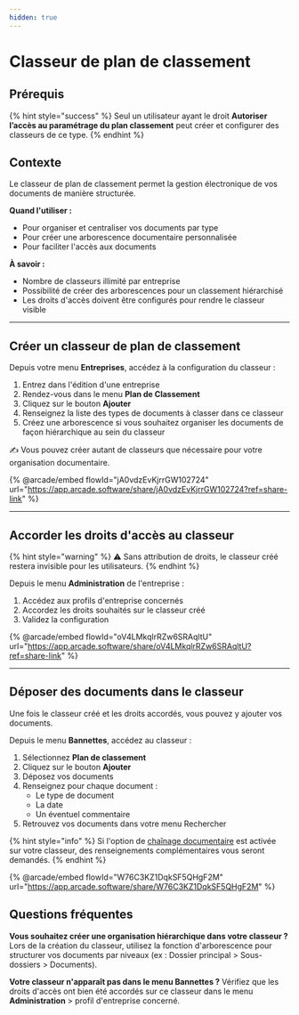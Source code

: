 ```yaml
---
hidden: true
---
```


# Classeur de plan de classement

## Prérequis

{% hint style="success" %}
Seul un utilisateur ayant le droit **Autoriser l’accès au paramétrage du plan classement** peut créer et configurer des classeurs de ce type.
{% endhint %}

## Contexte

Le classeur de plan de classement permet la gestion électronique de vos documents de manière structurée.

**Quand l'utiliser :**

* Pour organiser et centraliser vos documents par type
* Pour créer une arborescence documentaire personnalisée
* Pour faciliter l'accès aux documents&#x20;

**À savoir :**

* Nombre de classeurs illimité par entreprise
* Possibilité de créer des arborescences pour un classement hiérarchisé
* Les droits d'accès doivent être configurés pour rendre le classeur visible

***

## Créer un classeur de plan de classement

Depuis votre menu **Entreprises**, accédez à la configuration du classeur :

1. Entrez dans l'édition d'une entreprise
2. Rendez-vous dans le menu **Plan de Classement**
3. Cliquez sur le bouton **Ajouter**
4. Renseignez la liste des types de documents à classer dans ce classeur
5. Créez une arborescence si vous souhaitez organiser les documents de façon hiérarchique au sein du classeur

✍️ Vous pouvez créer autant de classeurs que nécessaire pour votre organisation documentaire.

{% @arcade/embed flowId="jA0vdzEvKjrrGW102724" url="https://app.arcade.software/share/jA0vdzEvKjrrGW102724?ref=share-link" %}

***

## Accorder les droits d'accès au classeur

{% hint style="warning" %}
⚠️ Sans attribution de droits, le classeur créé restera invisible pour les utilisateurs.
{% endhint %}

Depuis le menu **Administration** de l'entreprise :

1. Accédez aux profils d'entreprise concernés
2. Accordez les droits souhaités sur le classeur créé
3. Validez la configuration

{% @arcade/embed flowId="oV4LMkqlrRZw6SRAqltU" url="https://app.arcade.software/share/oV4LMkqlrRZw6SRAqltU?ref=share-link" %}

***

## Déposer des documents dans le classeur

Une fois le classeur créé et les droits accordés, vous pouvez y ajouter vos documents.

Depuis le menu **Bannettes**, accédez au classeur :

1. Sélectionnez **Plan de classement**
2. Cliquez sur le bouton **Ajouter**
3. Déposez vos documents
4. Renseignez pour chaque document :
   * Le type de document
   * La date
   * Un éventuel commentaire
5. Retrouvez vos documents dans votre menu Rechercher

{% hint style="info" %}
Si l'option de [chaînage documentaire](../processus-metiers/gestion-documentaire-avancee/chainage-documentaire.md) est activée sur votre classeur, des renseignements complémentaires vous seront demandés.
{% endhint %}

{% @arcade/embed flowId="W76C3KZ1DqkSF5QHgF2M" url="https://app.arcade.software/share/W76C3KZ1DqkSF5QHgF2M" %}

## Questions fréquentes

**Vous souhaitez créer une organisation hiérarchique dans votre classeur ?** Lors de la création du classeur, utilisez la fonction d'arborescence pour structurer vos documents par niveaux (ex : Dossier principal > Sous-dossiers > Documents).

**Votre classeur n'apparaît pas dans le menu Bannettes ?** Vérifiez que les droits d'accès ont bien été accordés sur ce classeur dans le menu **Administration** > profil d'entreprise concerné.
